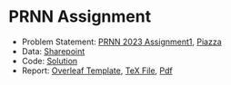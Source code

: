 # PRNN Assignment

- Problem Statement: [PRNN 2023 Assignment1](./PRNN_2023_Assignment1.pdf), [Piazza](https://piazza.com/class/lcbj9ho8gib1g3/post/31)
- Data: [Sharepoint](https://indianinstituteofscience-my.sharepoint.com/personal/chandanj_iisc_ac_in/_layouts/15/onedrive.aspx?id=%2Fpersonal%2Fchandanj%5Fiisc%5Fac%5Fin%2FDocuments%2FPRNN%5F23%5FData&ga=1)
- Code: [Solution](./solution.ipynb)
- Report: [Overleaf Template](https://www.overleaf.com/project/63ebb26c2fa79c3b5e365bf0), [TeX File](./report/report.tex), [Pdf](./report/report.pdf)

